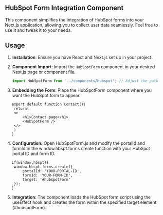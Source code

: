 ## HubSpot Form Integration Component

This component simplifies the integration of HubSpot forms into your Next.js application, allowing you to collect user data seamlessly. Feel free to use it and tweak it to your needs.

## Usage

1. **Installation**: Ensure you have React and Next.js set up in your project.

2. **Component Import**: Import the `HubSpotForm` component in your desired Next.js page or component file.

   ```javascript
   import HubSpotForm from '../components/hubspot'; // Adjust the path as needed
   
3. **Embedding the Form**: Place the HubSpotForm component where you want the HubSpot form to appear.
```
   export default function Contact(){
   	return(
   	<>
   		<h1>Contact page</h1>
   		<HubSpotForm />
   	</>
   	)
   }
```

4. **Configuration:** Open HubSpotForm.js and modify the portalId and formId in the window.hbspt.forms.create function with your HubSpot portal ID and form ID.
```
   if(window.hbspt){
   	window.hbspt.forms.create({
   		portalId: 'YOUR-PORTAL-ID',
   		formId: 'YOUR-FORM-ID',
   		target: '#hubspotForm'
   	});
   }
```

5. **Integration:** The component loads the HubSpot form script using the useEffect hook and creates the form within the specified target element (#hubspotForm).
